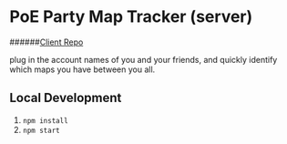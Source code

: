 # PoE Party Map Tracker (server) 
######[Client Repo][client-repo]

plug in the account names of you and your friends, and quickly identify which maps you have between you all.


## Local Development
1. `npm install`
2. `npm start`


[client-repo]: https://www.github.com/theavish/poe-party-map-tracker-client

